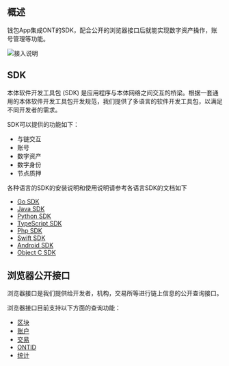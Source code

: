 
## 概述
钱包App集成ONT的SDK，配合公开的浏览器接口后就能实现数字资产操作，账号管理等功能。

![接入说明](https://raw.githubusercontent.com/ontio/documentation/master/dev-website-docs/assets/integration/sdk.png)

## SDK
本体软件开发工具包 (SDK) 是应用程序与本体网络之间交互的桥梁。根据一套通用的本体软件开发工具包开发规范，我们提供了多语言的软件开发工具包，以满足不同开发者的需求。

SDK可以提供的功能如下：
-  与链交互
-  账号
-  数字资产
-  数字身份
-  节点质押

各种语言的SDK的安装说明和使用说明请参考各语言SDK的文档如下

- [Go SDK](http://dev-docs.ont.io/#/docs-cn/SDKs/01-go-sdk)
- [Java SDK](http://dev-docs.ont.io/#/docs-cn/SDKs/02-java-sdk)
- [Python SDK](http://dev-docs.ont.io/#/docs-cn/SDKs/03-python-sdk)
- [TypeScript SDK](http://dev-docs.ont.io/#/docs-cn/SDKs/04-ts-sdk)
- [Php SDK](http://dev-docs.ont.io/#/docs-cn/SDKs/05-php-sdk)
- [Swift SDK](http://dev-docs.ont.io/#/docs-cn/SDKs/06-swift-sdk)
- [Android SDK](http://dev-docs.ont.io/#/docs-cn/SDKs/07-android-sdk)
- [Object C SDK](http://dev-docs.ont.io/#/docs-cn/SDKs/08-object-c-sdk)

## 浏览器公开接口

浏览器接口是我们提供给开发者，机构，交易所等进行链上信息的公开查询接口。

浏览器接口目前支持以下方面的查询功能：
- [区块](http://dev-docs.ont.io/#/docs-cn/explorer/blocks)
- [账户](http://dev-docs.ont.io/#/docs-cn/explorer/accounts)
- [交易](http://dev-docs.ont.io/#/docs-cn/explorer/transactions)
- [ONTID](http://dev-docs.ont.io/#/docs-cn/explorer/ontid)
- [统计](http://dev-docs.ont.io/#/docs-cn/explorer/statistics)
